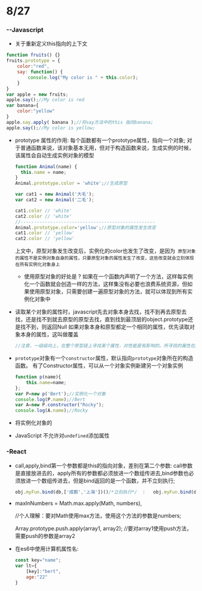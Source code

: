 # 8/27

### --Javascript

- 关于重新定义this指向的上下文

```javascript
function fruits() {}
fruits.prototype = {
    color:"red",
    say: function() {
        console.log("My color is " + this.color);
    }
}
var apple = new fruits;
apple.say();//My color is red
var banana={
    color:"yellow"
}
apple.say.apply( banana );//将say方法中的this 指向banana;
apple.say();//My color is yellow;
```

- prototype 属性的作用:
  每个函数都有一个prototype属性，指向一个对象;
  对于普通函数来说，该对象基本无用，但对于构造函数来说，生成实例的时候，该属性会自动生成实例对象的模型

  ```js
  function Animal(name) {
    this.name = name;
  }
  Animal.prototype.color = 'white';//生成原型
  
  var cat1 = new Animal('大毛');
  var cat2 = new Animal('二毛');
  
  cat1.color // 'white'
  cat2.color // 'white'
  //--------------------------------------------------
  Animal.prototype.color='yellow';//原型对象的属性发生改变
  cat1.color // 'yellow'
  cat2.color // 'yellow'
  ```

  上文中，原型对象发生改变后，实例化的color也发生了改变，是因为` 原型对象的属性不是实例对象自身的属性，只要原型对象的属性发生了改变，这些改变就会立刻体现在所有实例化对象身上` 

  - 使用原型对象的好处是 ?
    如果在一个函数内声明了一个方法，这样每实例化一个函数就会创造一样的方法，这样集没有必要也浪费系统资源，但如果使用原型对象，只需要创建一遍原型对象的方法，就可以体现到所有实例化对象中

- 读取某个对象的属性时，javascript先去对象本身去找，找不到再去原型去找，还是找不到就去原型的原型去找，直到找到最顶层的object.prototype还是找不到，则返回Null
  如果对象本身和原型都定一个相同的属性，优先读取对象本身的属性，这叫做覆盖

  ```js
  //注意，一级级向上，在整个原型链上寻找某个属性，对性能是有影响的。所寻找的属性在越上层的原型对象，对性能的影响越大。如果寻找某个不存在的属性，将会遍历整个原型链。
  ```

- `prototype`对象有一个`constructor`属性，默认指向`prototype`对象所在的构造函数。
  有了Constructor属性，可以从一个对象实例新建另一个对象实例

  ```js
  function p(name){
      this.name=name;
  };
  var P=new p('Bert');//实例化一个对象
  console.log(P.name);//Bert
  var A=new P.constructor("Rocky");
  console.log(A.name);//Rocky
  ```

- 将实例化对象的

- JavaScript 不允许对`undefined`添加属性

### -React

- call,apply,bind第一个参数都是this的指向对象，差别在第二个参数:
  call参数是直接放进去的，apply所有的参数都必须放进一个数组传进去,bind参数也必须放进一个数组传进去，但是bind返回的是一个函数，并不立刻执行;

  ```js
  obj.myFun.bind(db,['成都','上海'])()/*立刻执行*/	:	obj.myFun.bind(db,['成都','上海']);//不立刻执行;
  ```

- maxInNumbers = Math.max.apply(Math, numbers),

  //个人理解：要对Math使用max方法，使用这个方法的参数是numbers;

  Array.prototype.push.apply(array1, array2); 
  //要对array1使用push方法，需要push的参数是array2

- 在es6中使用计算机属性名:

  ```js
  const key="name";
  var lt={
      [key]:"bert",
      age:"22"
  }
  ```

  